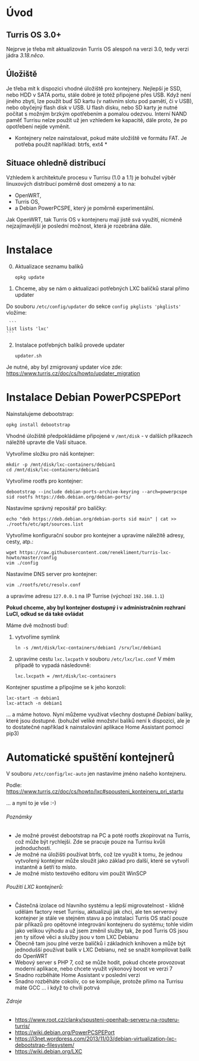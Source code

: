# Úvod

## Turris OS 3.0+

Nejprve je třeba mít aktualizován Turris OS alespoň na verzi 3.0, tedy verzi jádra _3.18.něco_.

## Úložiště

Je třeba mít k dispozici vhodné úložiště pro kontejnery. Nejlepší je SSD, nebo HDD v SATA portu, stále dobré je totéž připojené přes USB. Když není jiného zbytí, lze použít buď SD kartu (v nativním slotu pod pamětí, či v USB), nebo obyčejný flash disk v USB. U flash disku, nebo SD karty je nutné počítat s možným brzkým opotřebením a pomalou odezvou. Interní NAND paměť Turrisu nelze použít už jen vzhledem ke kapacitě, dále proto, že po opotřebení nejde vyměnit.

* Kontejnery nelze nainstalovat, pokud máte uložiště ve formátu FAT. Je potřeba použít například: btrfs, ext4 *

## Situace ohledně distribucí

Vzhledem k architektuře procesu v Turrisu (1.0 a 1.1) je bohužel výběr linuxových distribucí poměrně dost omezený a to na:

- OpenWRT,
- Turris OS, 
- a Debian PowerPCSPE, který je poměrně experimentální.

Jak OpenWRT, tak Turris OS v kontejneru mají jistě svá využití, nicméně nejzajímavější je poslední možnost, která je rozebrána dále.


# Instalace

0. Aktualizace seznamu balíků

     ```
    opkg update
    ```
    
1. Chceme, aby se nám o aktualizaci potřebných LXC balíčků staral přímo updater

  Do souboru ```/etc/config/updater``` do sekce  ```config pkglists 'pkglists'```  vložíme:

     ```
    list lists 'lxc' 
    ```
    
2. Instalace potřebných balíků provede updater

    ```
    updater.sh
    ``` 
Je nutné, aby byl zmigrovaný updater více zde: https://www.turris.cz/doc/cs/howto/updater_migration 

# Instalace Debian PowerPCSPEPort

Nainstalujeme debootstrap:
```
opkg install debootstrap
```

Vhodné úložiště předpokládáme připojené v `/mnt/disk` - v dalších příkazech náležitě upravte dle Vaší situace.

Vytvoříme složku pro náš kontejner:
```
mkdir -p /mnt/disk/lxc-containers/debian1
cd /mnt/disk/lxc-containers/debian1
```

Vytvoříme rootfs pro kontejner:
```
debootstrap --include debian-ports-archive-keyring --arch=powerpcspe sid rootfs https://deb.debian.org/debian-ports/
```

Nastavíme správný repositář pro balíčky:
```
echo "deb https://deb.debian.org/debian-ports sid main" | cat >> ./rootfs/etc/apt/sources.list
```

Vytvoříme konfigurační soubor pro kontejner a upravíme náležitě adresy, cesty, atp.:
```  
wget https://raw.githubusercontent.com/renekliment/turris-lxc-howto/master/config
vim ./config
```

Nastavíme DNS server pro kontejner:
```
vim ./rootfs/etc/resolv.conf
```
a upravíme adresu `127.0.0.1` na IP Turrise (výchozí `192.168.1.1`)


**Pokud chceme, aby byl kontejner dostupný i v administračním rozhraní LuCI, odkud se dá také ovládat**

Máme dvě možnosti buď:

1. vytvoříme symlink

     ```
   ln -s /mnt/disk/lxc-containers/debian1 /srv/lxc/debian1 
    ```
    
2. upravíme cestu ```lxc.lxcpath``` v souboru ```/etc/lxc/lxc.conf```
     V mém případě to vypadá následovně:

    ```
    lxc.lxcpath = /mnt/disk/lxc-containers
    ``` 

Kontejner spustíme a připojíme se k jeho konzoli:
```
lxc-start -n debian1
lxc-attach -n debian1
```

... a máme hotovo. Nyní můžeme využívat všechny dostupné _Debianí_ balíky, které jsou dostupné. (bohužel veliké množství balíků není k dispozici, ale je to dostatečné například k nainstalování aplikace Home Assistant pomocí pip3)

# Automatické spuštění kontejnerů
V souboru `/etc/config/lxc-auto` jen nastavíme jméno našeho kontejneru.

Podle: https://www.turris.cz/doc/cs/howto/lxc#spousteni_kontejneru_pri_startu

... a nyní to je vše :-)

###### Poznámky
- Je možné provést debootstrap na PC a poté rootfs zkopírovat na Turris, což může být rychlejší. Zde se pracuje pouze na Turrisu kvůli jednoduchosti.
- Je možné na úložišti používat btrfs, což lze využít k tomu, že jednou vytvořený kontejner může sloužit jako základ pro další, které se vytvoří instantně a šetří to místo.
- Je možné místo textového editoru vim použít WinSCP

###### Použití LXC kontejnerů:
- Částečná izolace od hlavního systému a lepší migrovatelnost - klidně udělám factory reset Turrisu, aktualizuji jak chci, ale ten serverový kontejner je stále ve stejném stavu a po instalaci Turris OS stačí pouze pár příkazů pro opětovné integrování kontejneru do systému; tohle vidím jako velikou výhodu a už jsem změnil služby tak, že pod Turris OS jsou jen ty síťové věci a služby jsou v tom LXC Debianu
- Öbecně tam jsou plné verze balíčků i základních knihoven a může být jednodušší používat balík v LXC Debianu, než se snažit kompilovat balík do OpenWRT
- Webový server s PHP 7, což se může hodit, pokud chcete provozovat moderní aplikace, nebo chcete využít výkonový boost ve verzi 7
- Snadno rozběháte Home Assistant v poslední verzi
- Snadno rozběháte cokoliv, co se kompiluje, protože přímo na Turrisu máte GCC ... i když to chvíli potrvá


###### Zdroje
- https://www.root.cz/clanky/spusteni-openhab-serveru-na-routeru-turris/
- https://wiki.debian.org/PowerPCSPEPort
- https://l3net.wordpress.com/2013/11/03/debian-virtualization-lxc-debootstrap-filesystem/
- https://wiki.debian.org/LXC
